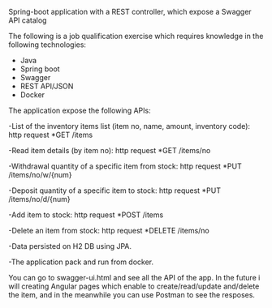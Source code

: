 Spring-boot application with a REST controller, which expose a Swagger API catalog

The following is a job qualification exercise which requires knowledge in the following technologies:

- Java
- Spring boot 
- Swagger 
- REST API/JSON
- Docker 

The application expose the following APIs:

-List of the inventory items list (item no, name, amount, inventory code): http request	         *GET	/items

-Read item details (by item no): http request				                                             *GET	/items/no

-Withdrawal quantity of a specific item from stock: http request			                          *PUT	/items/no/w/{num}

-Deposit quantity of a specific item to stock: http request			                                 *PUT	/items/no/d/{num}

-Add item to stock: http request						                                                     *POST	/items

-Delete an item from stock: http request  						                                          *DELETE	/items/no

-Data persisted on H2 DB using JPA.				

-The application pack and run from docker.

You can go to swagger-ui.html and see all the API of the app.
In the future i will creating Angular pages which enable to create/read/update and/delete the item,
and in the meanwhile you can use Postman to see the resposes.
